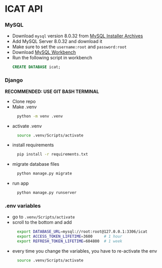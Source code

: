 # ICAT API

### MySQL

- Download `mysql` version 8.0.32 from [MySQL Installer Archives](https://downloads.mysql.com/archives/installer/)
- Add MySQL Server 8.0.32 and download it
- Make sure to set the `username:root` and `password:root`
- Download [MySQL Workbench](https://dev.mysql.com/downloads/workbench/)
- Run the following script in workbench
  ```sql
  CREATE DATABASE icat;
  ```

### Django

**RECOMMENDED: USE GIT BASH TERMINAL**

- Clone repo
- Make .venv
  ```bash
    python -m venv .venv
  ```
- activate .venv
  ```bash
    source .venv/Scripts/activate
  ```
- install requirements
  ```bash
    pip install -r requirements.txt
  ```
- migrate database files
  ```bash
    python manage.py migrate
  ```
- run app
  ```bash
    python manage.py runserver
  ```

### .env variables

- go to `.venv/Scripts/activate`
- scroll to the bottom and add
  ```bash
    export DATABASE_URL=mysql://root:root@127.0.0.1:3306/icat
    export ACCESS_TOKEN_LIFETIME=3600     # 1 hour
    export REFRESH_TOKEN_LIFETIME=604800  # 1 week
  ```
- every time you change the variables, you have to re-activate the env
  ```bash
    source .venv/Scripts/activate
  ```

